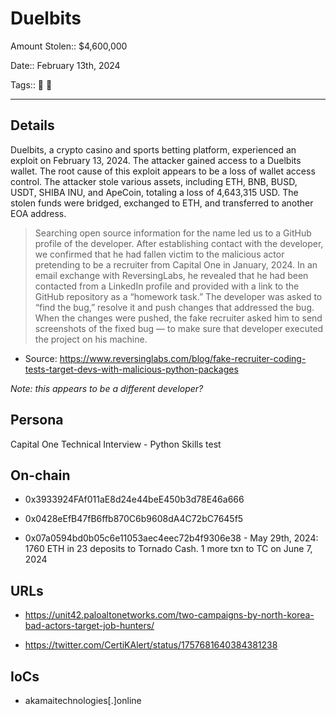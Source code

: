 # Duelbits

Amount Stolen:: $4,600,000

Date:: February 13th, 2024

Tags:: 🔑 👛

---

## Details

Duelbits, a crypto casino and sports betting platform, experienced an exploit on February 13, 2024. The attacker gained access to a Duelbits wallet. The root cause of this exploit appears to be a loss of wallet access control. The attacker stole various assets, including ETH, BNB, BUSD, USDT, SHIBA INU, and ApeCoin, totaling a loss of 4,643,315 USD. The stolen funds were bridged, exchanged to ETH, and transferred to another EOA address.

> Searching open source information for the name led us to a GitHub profile of the developer. After establishing contact with the developer, we confirmed that he had fallen victim to the malicious actor pretending to be a recruiter from Capital One in January, 2024. In an email exchange with ReversingLabs, he revealed that he had been contacted from a LinkedIn profile and provided with a link to the GitHub repository as a “homework task.” The developer was asked to “find the bug,” resolve it and push changes that addressed the bug. When the changes were pushed, the fake recruiter asked him to send screenshots of the fixed bug — to make sure that developer executed the project on his machine. 

- Source: https://www.reversinglabs.com/blog/fake-recruiter-coding-tests-target-devs-with-malicious-python-packages

_Note: this appears to be a different developer?_



## Persona

Capital One Technical Interview - Python Skills test



## On-chain

- 0x3933924FAf011aE8d24e44beE450b3d78E46a666

- 0x0428eEfB47fB6ffb870C6b9608dA4C72bC7645f5

- 0x07a0594bd0b05c6e11053aec4eec72b4f9306e38 - May 29th, 2024: 1760 ETH in 23 deposits to Tornado Cash. 1 more txn to TC on June 7, 2024



## URLs

- https://unit42.paloaltonetworks.com/two-campaigns-by-north-korea-bad-actors-target-job-hunters/

- https://twitter.com/CertiKAlert/status/1757681640384381238

## IoCs

- akamaitechnologies[.]online

